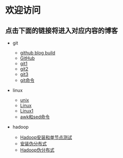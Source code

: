 # 欢迎访问
## 点击下面的链接将进入对应内容的博客
- git
	- [github blog build](https://youarecute.github.io/git/blog)
	- [GitHub](http://github.com)
	- [git1](http://youarecute.github.io/git/git1)
	- [git2](https://youarecute.github.io/git/git2)
	- [git3](http://youarecute.github.io/git/git3)
	- [git命令](http://youarecute.github.io/git/git命令)
	
- linux
	- [unix](http://youarecute.github.io/git/unix)
	- [Linux](http://youarecute.github.io/git/Linux)
	- [Linux1](http://youarecute.github.io/git/Linux1)
	- [awk和sed命令](http://youarecute.github.io/git/awk和sed命令)
- hadoop
	- [Hadoop安装和单节点测试](http://youarecute.github.io/git/Hadoop安装和单节点测试)
	- [安装伪分布式](http://youarecute.github.io/git/安装伪分布式)
	- [Hadoop伪分布式](http://youarecute.github.io/git/Hadoop伪分布式)
	
	

